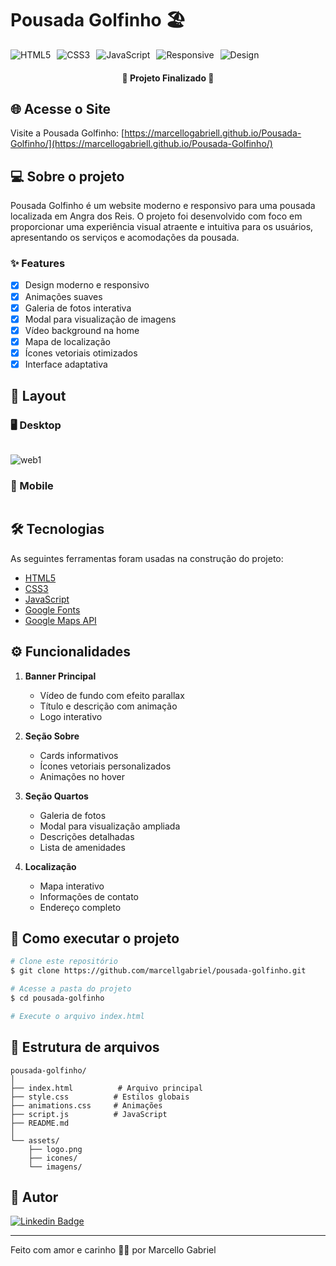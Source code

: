 # Pousada Golfinho 🏖️

<div style="display: flex; gap: 10px;">
  <img src="https://img.shields.io/badge/HTML5-E34F26?style=for-the-badge&logo=html5&logoColor=white" alt="HTML5">
  <img src="https://img.shields.io/badge/CSS3-1572B6?style=for-the-badge&logo=css3&logoColor=white" alt="CSS3">
  <img src="https://img.shields.io/badge/JavaScript-F7DF1E?style=for-the-badge&logo=javascript&logoColor=black" alt="JavaScript">
  <img src="https://img.shields.io/badge/RESPONSIVE-2ea44f?style=for-the-badge" alt="Responsive">
  <img src="https://img.shields.io/badge/DESIGN-FF4B4B?style=for-the-badge" alt="Design">
</div>

<h4 align="center"> 
    🚀 Projeto Finalizado 🚀
</h4>

## 🌐 Acesse o Site

Visite a Pousada Golfinho: [https://marcellogabriell.github.io/Pousada-Golfinho/](https://marcellogabriell.github.io/Pousada-Golfinho/)

## 💻 Sobre o projeto

Pousada Golfinho é um website moderno e responsivo para uma pousada localizada em Angra dos Reis. O projeto foi desenvolvido com foco em proporcionar uma experiência visual atraente e intuitiva para os usuários, apresentando os serviços e acomodações da pousada.

### ✨ Features

- [x] Design moderno e responsivo
- [x] Animações suaves
- [x] Galeria de fotos interativa
- [x] Modal para visualização de imagens
- [x] Vídeo background na home
- [x] Mapa de localização
- [x] Ícones vetoriais otimizados
- [x] Interface adaptativa

## 🎨 Layout

### 🖥️ Desktop

<p align="center" style="display: flex; align-items: flex-start; justify-content: center; flex-wrap: wrap; gap: 20px;">

![web1](https://github.com/user-attachments/assets/2e49e619-cc71-49a2-bfeb-5c9c787a259b)


### 📱 Mobile

<p align="center" style="display: flex; align-items: flex-start; justify-content: center; gap: 20px;">

</p>

## 🛠 Tecnologias

As seguintes ferramentas foram usadas na construção do projeto:

- [HTML5](https://developer.mozilla.org/pt-BR/docs/Web/HTML)
- [CSS3](https://developer.mozilla.org/pt-BR/docs/Web/CSS)
- [JavaScript](https://developer.mozilla.org/pt-BR/docs/Web/JavaScript)
- [Google Fonts](https://fonts.google.com/)
- [Google Maps API](https://developers.google.com/maps)

## ⚙️ Funcionalidades

1. **Banner Principal**
   * Vídeo de fundo com efeito parallax
   * Título e descrição com animação
   * Logo interativo

2. **Seção Sobre**
   * Cards informativos
   * Ícones vetoriais personalizados
   * Animações no hover

3. **Seção Quartos**
   * Galeria de fotos
   * Modal para visualização ampliada
   * Descrições detalhadas
   * Lista de amenidades

4. **Localização**
   * Mapa interativo
   * Informações de contato
   * Endereço completo

## 🚀 Como executar o projeto

```bash
# Clone este repositório
$ git clone https://github.com/marcellgabriel/pousada-golfinho.git

# Acesse a pasta do projeto
$ cd pousada-golfinho

# Execute o arquivo index.html
```

## 📂 Estrutura de arquivos

```
pousada-golfinho/
│
├── index.html          # Arquivo principal
├── style.css          # Estilos globais
├── animations.css     # Animações
├── script.js          # JavaScript
├── README.md         
│
└── assets/
    ├── logo.png
    ├── icones/
    └── imagens/
```

## 🦸 Autor

[![Linkedin Badge](https://img.shields.io/badge/-Marcello-blue?style=flat-square&logo=Linkedin&logoColor=white&link=https://www.linkedin.com/in/marcello-gabriel-developer/)](https://www.linkedin.com/in/marcello-gabriell/) 

---

Feito com amor e carinho 💙🐬 por Marcello Gabriel
